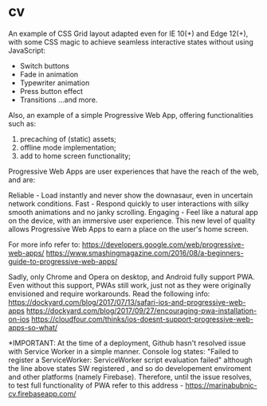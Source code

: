# cv

An example of CSS Grid layout adapted even for IE 10(+) and Edge 12(+), with some CSS magic to achieve seamless interactive states without using JavaScript:

* Switch buttons
* Fade in animation
* Typewriter animation
* Press button effect 
* Transitions
...and more.


Also, an example of a simple Progressive Web App, offering functionalities such as:

1) precaching of (static) assets;
2) offline mode implementation;
3) add to home screen functionality;

Progressive Web Apps are user experiences that have the reach of the web, and are:

Reliable - Load instantly and never show the downasaur, even in uncertain network conditions. Fast - Respond quickly to user interactions with silky smooth animations and no janky scrolling. Engaging - Feel like a natural app on the device, with an immersive user experience. This new level of quality allows Progressive Web Apps to earn a place on the user's home screen.

For more info refer to: https://developers.google.com/web/progressive-web-apps/
https://www.smashingmagazine.com/2016/08/a-beginners-guide-to-progressive-web-apps/

Sadly, only Chrome and Opera on desktop, and Android fully support PWA. Even without this support, PWAs still work, just not as they were 
originally envisioned and require workarounds. 
Read the following info: https://dockyard.com/blog/2017/07/13/safari-ios-and-progressive-web-apps
https://dockyard.com/blog/2017/09/27/encouraging-pwa-installation-on-ios 
https://cloudfour.com/thinks/ios-doesnt-support-progressive-web-apps-so-what/

*IMPORTANT: At the time of a deployment, Github hasn't resolved issue with Service Worker in a simple manner.
Console log states: "Failed to register a ServiceWorker: ServiceWorker script evaluation failed" although the line above states SW registered
, and so do developement enviroment and other platforms (namely Firebase).
Therefore, until the issue resolves, to test full functionality of PWA refer to this address - https://marinabubnic-cv.firebaseapp.com/
